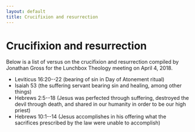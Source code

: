 ```yaml
---
layout: default
title: Crucifixion and resurrection
---
```


Crucifixion and resurrection
============================

Below is a list of versus on the crucifixion and resurrection compiled by
Jonathan Gross for the Lunchbox Theology meeting on April 4, 2018.

* Leviticus 16:20--22 (bearing of sin in Day of Atonement ritual)
* Isaiah 53 (the suffering servant bearing sin and healing, among other things)
* Hebrews 2:5--18 (Jesus was perfected through suffering, destroyed the devil
  through death, and shared in our humanity in order to be our high priest)
* Hebrews 10:1--14 (Jesus accomplishes in his offering what the sacrifices
  prescribed by the law were unable to accomplish)
